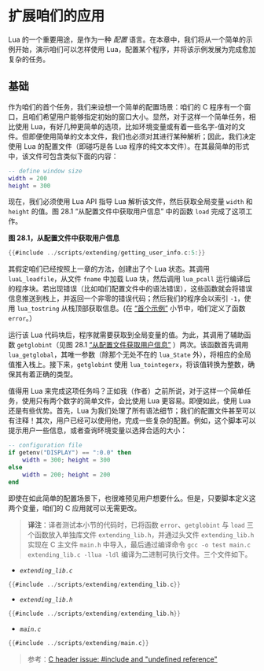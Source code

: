 # 扩展咱们的应用


Lua 的一个重要用途，是作为一种 *配置* 语言。在本章中，我们将从一个简单的示例开始，演示咱们可以怎样使用 Lua，配置某个程序，并将该示例发展为完成愈加复杂的任务。


## 基础


作为咱们的首个任务，我们来设想一个简单的配置场景：咱们的 C 程序有一个窗口，且咱们希望用户能够指定初始的窗口大小。显然，对于这样一个简单任务，相比使用 Lua，有好几种更简单的选项，比如环境变量或有着一些名字-值对的文件。但即便使用简单的文本文件，我们也必须对其进行某种解析；因此，我们决定使用 Lua 的配置文件（即碰巧是各 Lua 程序的纯文本文件）。在其最简单的形式中，该文件可包含类似下面的内容：


```lua
-- define window size
width = 200
height = 300
```

现在，我们必须使用 Lua API 指导 Lua 解析该文件，然后获取全局变量 `width` 和 `height` 的值。图 28.1 “从配置文件中获取用户信息” 中的函数 `load` 完成了这项工作。

<a name="f-28.1"></a> **图 28.1，从配置文件中获取用户信息**


```c
{{#include ../scripts/extending/getting_user_info.c:5:}}
```

其假定咱们已经按照上一章的方法，创建出了个 Lua 状态。其调用 `luaL_loadfile`，从文件 `fname` 中加载 Lua 块，然后调用 `lua_pcall` 运行编译后的程序块。若出现错误（比如咱们配置文件中的语法错误），这些函数就会将错误信息推送到栈上，并返回一个非零的错误代码；然后我们的程序会以索引 `-1`，使用 `lua_tostring` 从栈顶部获取信息。(在 [“首个示例”](./overview_C-API.md#首个示例) 小节中，咱们定义了函数 `error`。）

运行该 Lua 代码块后，程序就需要获取到全局变量的值。为此，其调用了辅助函数 `getglobint`（见图 28.1 [“从配置文件获取用户信息”](#f-28.1) ）两次。该函数首先调用 `lua_getglobal`，其唯一参数（除那个无处不在的 `lua_State` 外），将相应的全局值推入栈上。接下来，`getglobint` 使用 `lua_tointegerx`，将该值转换为整数，确保其有着正确的类型。


值得用 Lua 来完成这项任务吗？正如我（作者）之前所说，对于这样一个简单任务，使用只有两个数字的简单文件，会比使用 Lua 更容易。即便如此，使用 Lua 还是有些优势。首先，Lua 为我们处理了所有语法细节；我们的配置文件甚至可以有注释！其次，用户已经可以使用他，完成一些复杂的配置。例如，这个脚本可以提示用户一些信息，或者查询环境变量以选择合适的大小：


```lua
-- configuration file
if getenv("DISPLAY") == ":0.0" then
    width = 300; height = 300
else
    width = 200; height = 200
end
```

即使在如此简单的配置场景下，也很难预见用户想要什么。但是，只要脚本定义这两个变量，咱们的 C 应用就可以无需更改。


> **译注**：译者测试本小节的代码时，已将函数 `error`、`getglobint` 与 `load` 三个函数放入单独库文件 `extending_lib.h`，并通过头文件 `extending_lib.h` 实现在 C 主文件 `main.h` 中导入，最后通过编译命令 `gcc -o test main.c extending_lib.c -llua -ldl` 编译为二进制可执行文件。三个文件如下。

- *`extending_lib.c`*

```c
{{#include ../scripts/extending/extending_lib.c}}
```


- *`extending_lib.h`*

```c
{{#include ../scripts/extending/extending_lib.h}}
```


- *`main.c`*


```c
{{#include ../scripts/extending/main.c}}
```

> 参考：[C header issue: #include and "undefined reference"](https://stackoverflow.com/a/10357161/12288760)
